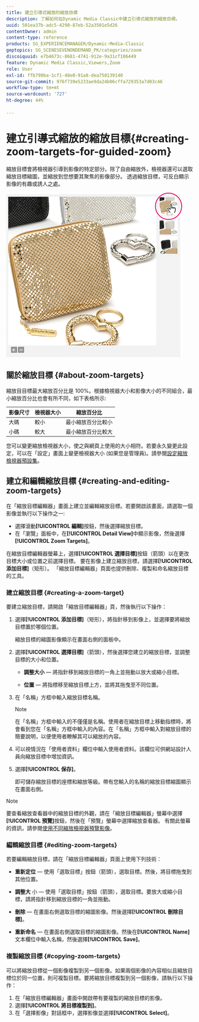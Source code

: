 ```yaml
---
title: 建立引導式縮放的縮放目標
description: 了解如何在Dynamic Media Classic中建立引導式縮放的縮放目標。
uuid: 501ea37b-adc5-4290-87eb-52a3501e5d26
contentOwner: admin
content-type: reference
products: SG_EXPERIENCEMANAGER/Dynamic-Media-Classic
geptopics: SG_SCENESEVENONDEMAND_PK/categories/zoom
discoiquuid: e7b4673c-8681-4741-912e-9a31cf106449
feature: Dynamic Media Classic,Viewers,Zoom
role: User
exl-id: ffb799ba-1cf1-48e0-91a8-dea758139140
source-git-commit: 976f739e5233ae9da24b06cffa729353a7d03c46
workflow-type: tm+mt
source-wordcount: '727'
ht-degree: 44%

---
```


# 建立引導式縮放的縮放目標{#creating-zoom-targets-for-guided-zoom}

縮放目標會將檢視器引導到影像的特定部分。除了自由縮放外，檢視器還可以選取縮放目標縮圖，並縮放到您想要其聚焦的影像部分。 透過縮放目標，可反白顯示影像的有趣或誘人之處。

![建立引導式縮放的縮放目標](/help/assets/zo_guided_zoom.png)

## 關於縮放目標 {#about-zoom-targets}

縮放目目標最大縮放百分比是 100%。根據檢視器大小和影像大小的不同組合，最小縮放百分比也會有所不同，如下表格所示:

| 影像尺寸 | 檢視器大小 | 縮放百分比 |
| --- | --- | --- |
| 大碼 | 較小 | 最小縮放百分比較小 |
| 小碼 | 較大 | 最小縮放百分比較大 |

您可以變更縮放檢視器大小，使之與網頁上使用的大小相符。若要永久變更此設定，可以在「設定」畫面上變更檢視器大小 (如果您是管理員)。請參閱[設定縮放檢視器預設集](setting-zoom-viewer-presets.md#setting_up_zoom_viewer_presets)。

## 建立和編輯縮放目標 {#creating-and-editing-zoom-targets}

在「縮放目標編輯器」畫面上建立並編輯縮放目標。若要開啟該畫面，請選取一個影像並執行以下操作之一:

* 選擇滾動&#x200B;**[!UICONTROL 編輯]**&#x200B;按鈕，然後選擇縮放目標。
* 在「瀏覽」面板中，在&#x200B;**[!UICONTROL Detail View]**&#x200B;中顯示影像，然後選擇&#x200B;**[!UICONTROL Zoom Targets]**。

在縮放目標編輯器螢幕上，選擇&#x200B;**[!UICONTROL 選擇目標]**&#x200B;按鈕（箭頭）以在更改目標大小或位置之前選擇目標。 要在影像上建立縮放目標，請選擇&#x200B;**[!UICONTROL 添加目標]**（矩形）。 「縮放目標編輯器」頁面也提供刪除、複製和命名縮放目標的工具。

### 建立縮放目標 {#creating-a-zoom-target}

要建立縮放目標，請開啟「縮放目標編輯器」頁，然後執行以下操作：

1. 選擇&#x200B;**[!UICONTROL 添加目標]**（矩形），將指針移到影像上，並選擇要將縮放目標置於哪個位置。

   縮放目標的縮圖影像顯示在畫面右側的面板中。

1. 選擇&#x200B;**[!UICONTROL 選擇目標]**（箭頭），然後選擇您建立的縮放目標，並調整目標的大小和位置。

   * **調整大小**  — 將指針移到縮放目標的一角上並拖動以放大或縮小目標。

   * **位置**  — 將指標移至縮放目標上方，並將其拖曳至不同位置。

1. 在「名稱」方框中輸入縮放目標名稱。

   >[!NOTE]
   >
   >在「名稱」方框中輸入的不僅僅是名稱。使用者在縮放目標上移動指標時，將會看到您在「名稱」方框中輸入的內容。在「名稱」方框中輸入對縮放目標的簡要說明，以便使用者瞭解其可以縮放的內容。

1. 可以視情況在「使用者資料」欄位中輸入使用者資料。該欄位可供網站設計人員向縮放目標中增加資訊。
1. 選擇&#x200B;**[!UICONTROL 保存]**。

   即可儲存縮放目標的座標和縮放等級。帶有您輸入的名稱的縮放目標縮圖顯示在畫面右側。

>[!NOTE]
>
>要查看縮放查看器中的縮放目標的外觀，請在「縮放目標編輯器」螢幕中選擇&#x200B;**[!UICONTROL 預覽]**&#x200B;按鈕，然後在「預覽」螢幕中選擇縮放查看器。 有關此螢幕的資訊，請參閱[使用不同縮放檢視器預覽影像](previewing-image-assets-different-zoom.md#previewing_image_assets_with_different_zoom_viewers)。

### 編輯縮放目標 {#editing-zoom-targets}

若要編輯縮放目標，請在「縮放目標編輯器」頁面上使用下列技術：

* **重新定位**  — 使用「選取目標」按鈕（箭頭），選取目標。然後，將目標拖曳到其他位置。

* **調整大** 小 — 使用「選取目標」按鈕（箭頭），選取目標。要放大或縮小目標，請將指針移到縮放目標的一角並拖動。

* **刪除**  — 在畫面右側選取目標的縮圖影像。然後選擇&#x200B;**[!UICONTROL 刪除目標]**。

* **重新命名**  — 在畫面右側選取目標的縮圖影像。然後在&#x200B;**[!UICONTROL Name]**&#x200B;文本欄位中輸入名稱，然後選擇&#x200B;**[!UICONTROL Save]**。

### 複製縮放目標 {#copying-zoom-targets}

可以將縮放目標從一個影像複製到另一個影像。如果兩個影像的內容相似且縮放目標位於同一位置，則可複製目標。要將縮放目標複製到另一個影像，請執行以下操作：

1. 在「縮放目標編輯器」畫面中開啟帶有要複製的縮放目標的影像。
1. 選擇&#x200B;**[!UICONTROL 將目標複製到]**。
1. 在「選擇影像」對話框中，選擇影像並選擇&#x200B;**[!UICONTROL Select]**。
